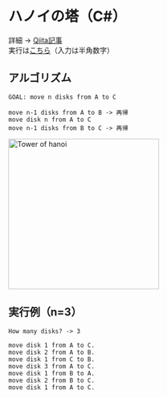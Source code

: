 # ハノイの塔（C#）
詳細 → [Qiita記事](https://qiita.com/probabilityhill/items/187c794ea725f68cb30f)  
実行は[こちら](https://paiza.io/projects/e/DDCuMSPG5-ay6rS6g0VQvw?theme=monokai)（入力は半角数字）

## アルゴリズム
```Text
GOAL: move n disks from A to C

move n-1 disks from A to B -> 再帰
move disk n from A to C
move n-1 disks from B to C -> 再帰
```
<img alt="Tower of hanoi" src="https://user-images.githubusercontent.com/74280232/158025699-ec93796c-3322-48d9-b9be-5e10b7249d8c.png" width=300>

## 実行例（n=3）
```Text
How many disks? -> 3

move disk 1 from A to C.
move disk 2 from A to B.
move disk 1 from C to B.
move disk 3 from A to C.
move disk 1 from B to A.
move disk 2 from B to C.
move disk 1 from A to C.
```
